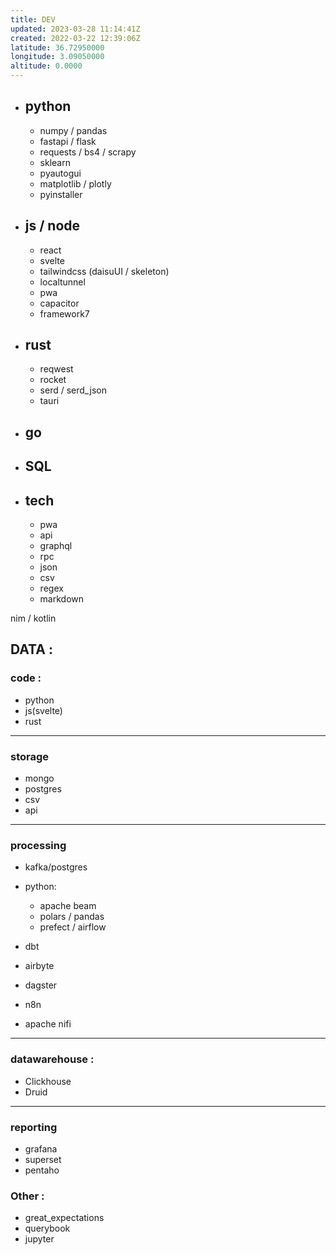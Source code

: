 ```yaml
---
title: DEV
updated: 2023-03-28 11:14:41Z
created: 2022-03-22 12:39:06Z
latitude: 36.72950000
longitude: 3.09050000
altitude: 0.0000
---
```


- ## python
    
    - numpy / pandas
    - fastapi / flask
    - requests / bs4 / scrapy
    - sklearn
    - pyautogui
    - matplotlib / plotly
    - pyinstaller
- ## js / node
    
    - react
    - svelte
    - tailwindcss (daisuUI / skeleton)
    - localtunnel
    - pwa
    - capacitor
    - framework7

-  ## rust
    - reqwest
	-  rocket
	-  serd / serd_json
	-  tauri

- ## go
    
- ## SQL
    
- ## tech
    
    - pwa
    - api
    - graphql
    - rpc
    - json
    - csv
    - regex
    - markdown

nim / kotlin


## DATA : 

### code : 
- python 
- js(svelte) 
- rust
---

### storage
- mongo
- postgres
- csv
- api
---
### processing
- kafka/postgres

- python:
    - apache beam
    - polars / pandas
    - prefect / airflow
- dbt
- airbyte
- dagster
- n8n
- apache nifi

---
### datawarehouse : 
- Clickhouse
- Druid

---
### reporting
- grafana
- superset
- pentaho

### Other : 
- great_expectations
- querybook
- jupyter


